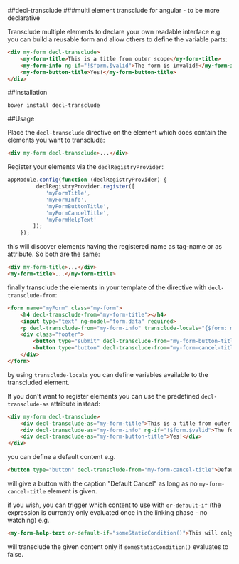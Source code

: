 ##decl-transclude
###multi element transclude for angular - to be more declarative

Transclude multiple elements to declare your own readable interface e.g. you can build a reusable form and
allow others to define the variable parts:

````html
<div my-form decl-transclude>
    <my-form-title>This is a title from outer scope</my-form-title>
    <my-form-info ng-if="!$form.$valid">The form is invalid!</my-form-info>
    <my-form-button-title>Yes!</my-form-button-title>
</div>
````

##Installation
````
bower install decl-transclude
````

##Usage

Place the `decl-transclude` directive on the element which does contain the elements you want to transclude:

````html
<div my-form decl-transclude>...</div>
````

Register your elements via the `declRegistryProvider`:
````javascript
appModule.config(function (declRegistryProvider) {
         declRegistryProvider.register([
            'myFormTitle',
            'myFormInfo',
            'myFormButtonTitle',
            'myFormCancelTitle',
            'myFormHelpText'
        ]);
    });
````
this will discover elements having the registered name as tag-name or as attribute. So both are the same:

````html
<div my-form-title>...</div>
<my-form-title>...</my-form-title>
````

finally transclude the elements in your template of the directive with `decl-transclude-from`:

````html
<form name="myForm" class="my-form">
    <h4 decl-transclude-from="my-form-title"></h4>
    <input type="text" ng-model="form.data" required>
    <p decl-transclude-from="my-form-info" transclude-locals="{$form: myForm}"></p>
    <div class="footer">
        <button type="submit" decl-transclude-from="my-form-button-title"></button>
        <button type="button" decl-transclude-from="my-form-cancel-title">Default Cancel</button>
    </div>
</form>
````
by using `transclude-locals` you can define variables available to the transcluded element.

If you don't want to register elements you can use the predefined `decl-transclude-as` attribute instead:

````html
<div my-form decl-transclude>
    <div decl-transclude-as="my-form-title">This is a title from outer scope</div>
    <div decl-transclude-as="my-form-info" ng-if="!$form.$valid">The form is invalid!</div>
    <div decl-transclude-as="my-form-button-title">Yes!</div>
</div>
````

you can define a default content e.g.
````html
<button type="button" decl-transclude-from="my-form-cancel-title">Default Cancel</button>
````
will give a button with the caption "Default Cancel" as long as no `my-form-cancel-title` element is given.

if you wish, you can trigger which content to use with `or-default-if` (the expression is currently only evaluated once in the linking phase - no watching) e.g.
````html
<my-form-help-text or-default-if="someStaticCondition()">This will only show when someStaticCondition() is false</my-form-help-text>
````
will transclude the given content only if `someStaticCondition()` evaluates to false.